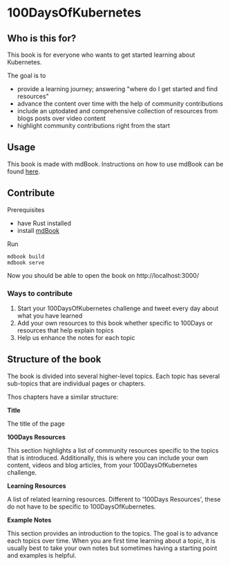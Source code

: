 # 100DaysOfKubernetes

## Who is this for?

This book is for everyone who wants to get started learning about Kubernetes. 

The goal is to 
* provide a learning journey; answering "where do I get started and find resources"
* advance the content over time with the help of community contributions
* include an uptodated and comprehensive collection of resources from blogs posts over video content
* highlight community contributions right from the start

## Usage

This book is made with mdBook. Instructions on how to use mdBook can be found [here](https://github.com/rust-lang/mdBook).

## Contribute

Prerequisites
- have Rust installed 
- install [mdBook](https://github.com/rust-lang/mdBook)

Run 
```
mdbook build
mdbook serve
```

Now you should be able to open the book on http://localhost:3000/

### Ways to contribute

1. Start your 100DaysOfKubernetes challenge and tweet every day about what you have learned
2. Add your own resources to this book whether specific to 100Days or resources that help explain topics
3. Help us enhance the notes for each topic

## Structure of the book

The book is divided into several higher-level topics. Each topic has several sub-topics that are individual pages or chapters.

Thos chapters have a similar structure:

**Title**

The title of the page

**100Days Resources**

This section highlights a list of community resources specific to the topics that is introduced.
Additionally, this is where you can include your own content, videos and blog articles, from your 100DaysOfKubernetes challenge.

**Learning Resources**

A list of related learning resources. Different to '100Days Resources', these do not have to be specific to 100DaysOfKubernetes.

**Example Notes**

This section provides an introduction to the topics. The goal is to advance each topics over time. 
When you are first time learning about a topic, it is usually best to take your own notes but sometimes having a starting point and examples is helpful.
